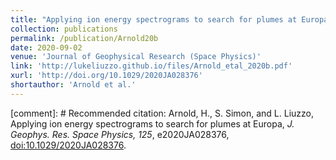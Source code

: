 ```yaml
---
title: "Applying ion energy spectrograms to search for plumes at Europa"
collection: publications
permalink: /publication/Arnold20b
date: 2020-09-02
venue: 'Journal of Geophysical Research (Space Physics)'
link: 'http://lukeliuzzo.github.io/files/Arnold_etal_2020b.pdf'
xurl: 'http://doi.org/10.1029/2020JA028376'
shortauthor: 'Arnold et al.'
---
```


[comment]: # Recommended citation: Arnold, H., S. Simon, and L. Liuzzo, Applying ion energy spectrograms to search for plumes at Europa, <i>J. Geophys. Res. Space Physics, 125</i>, e2020JA028376, [doi:10.1029/2020JA028376](https://doi.org/10.1029/2020JA028376).
